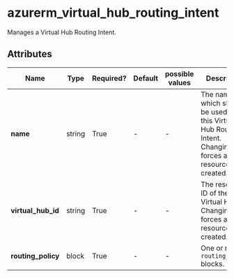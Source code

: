 # azurerm_virtual_hub_routing_intent

Manages a Virtual Hub Routing Intent.

## Attributes

| Name | Type | Required? | Default  | possible values | Description |
| ---- | ---- | --------- | -------- | ----------- | ----------- |
| **name** | string | True | -  |  -  | The name which should be used for this Virtual Hub Routing Intent. Changing this forces a new resource to be created. | 
| **virtual_hub_id** | string | True | -  |  -  | The resource ID of the Virtual Hub. Changing this forces a new resource to be created. | 
| **routing_policy** | block | True | -  |  -  | One or more `routing_policy` blocks. | 

